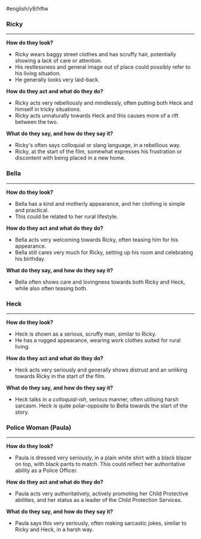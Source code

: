 #english/y9/hftw

### Ricky
---
**How do they look?**
- Ricky wears baggy street clothes and has scruffy hair, potentially showing a lack of care or attention. 
- His restlessness and general image out of place could possibly refer to his living situation.
- He generally looks very laid-back.

**How do they act and what do they do?**
- Ricky acts very rebelliously and mindlessly, often putting both Heck and himself in tricky situations.
- Ricky acts unnaturally towards Heck and this causes more of a rift between the two.

**What do they say, and how do they say it?**
- Ricky's often says colloquial or slang language, in a rebellious way.
- Ricky, at the start of the film, somewhat expresses his frustration or discontent with being placed in a new home.

### Bella
---
**How do they look?**
- Bella has a kind and motherly appearance, and her clothing is simple and practical.
- This could be related to her rural lifestyle.

**How do they act and what do they do?**
- Bella acts very welcoming towards Ricky, often teasing him for his appearance.
- Bella still cares very much for Ricky, setting up his room and celebrating his birthday.

**What do they say, and how do they say it?**
- Bella often shows care and lovingness towards both Ricky and Heck, while also often teasing both. 

### Heck
----
**How do they look?**
- Heck is shown as a serious, scruffy man, similar to Ricky.
- He has a rugged appearance, wearing work clothes suited for rural living.

**How do they act and what do they do?**
- Heck acts very seriously and generally shows distrust and an unliking towards Ricky in the start of the film.

**What do they say, and how do they say it?**
- Heck talks in a *colloquial-ish*, serious manner, often utilising harsh sarcasm. Heck is quite polar-opposite to Bella towards the start of the story.

### Police Woman (Paula)
---
**How do they look?**
- Paula is dressed very seriously, in a plain white shirt with a black blazer on top, with black pants to match. This could reflect her authoritative ability as a Police Officer.

**How do they act and what do they do?**
- Paula acts very authoritatively, actively promoting her Child Protective abilities, and her status as a leader of the Child Protection Services.

**What do they say, and how do they say it?**
- Paula says this very seriously, often making sarcastic jokes, similar to Ricky and Heck, in a harsh way.